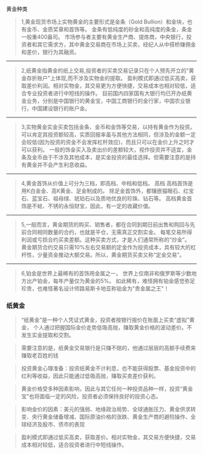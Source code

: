 黄金种类

>1,黄金现货市场上实物黄金的主要形式是金条（Gold Bullion）和金块，也有金币、金质奖章和首饰等。
金条有低纯度的砂金和高纯度的条金，条金一般重400盎司。
市场参与者主要有黄金生产商、提炼商，中央银行，投资者和其它需求方，其中黄金交易商在市场上买卖，经纪人从中搭桥赚佣金和差价，银行为其融资。

--------------------------------------------------------

>2,纸黄金指黄金的纸上交易,投资者的买卖交易记录只在个人预先开立的"黄金存折账户"上体现,而不涉及实物金的提取。
盈利模式即通过低买高卖，获取差价利润。相对实物金，其交易更为方便快捷，交易成本也相对较低，适合专业投资者进行中短线的操作。
目前国内四家国有大银行均已开办纸黄金业务，分别是中国银行的黄金宝，中国工商银行的金行家，中国农业银行，中国建设银行的账户金。

--------------------------------------------

>3,实物黄金实金买卖包括金条、金币和金饰等交易，以持有黄金作为投资。
可以肯定其投资额较高，实质回报率虽与其他方法相同，但涉及的金额一定会较低(因为投资的资金不会发挥杠杆效应)，而且只可以在金价上升之时才可以获利。
一般的饰金买入及卖出价的差额较大，视作投资并不适宜，金条及金币由于不涉及其他成本，是实金投资的最佳选择。但需要注意的是持有黄金并不会产生利息收益。

---------------------------------------------
>4,黄金首饰从价值上可分为三档，即高档、中档和低档。 高档 高档首饰是用K白金金、高K黄金、足金制成的。
除足金首饰外，都镶嵌猫眼石、红宝石、蓝宝石、祖母绿、琥珀石以及质地优良的珍珠、钻石等。
高档黄金首饰是不蛀、不锈的永恒财宝，因此，有一定的收藏价值。

--------------------------------------------------------
>5,一般而言，黄金期货的购买、销售者，都在合同到期日前出售和购回与先前合同相同数量的合约，也就是平仓，无需真正交割实金。
每笔交易所得利润或亏损合约买卖差额。这种买卖方式，才是人们通常所称的“炒金”。
黄金期货合约交易只需10%左右交易额的定金作为投资成本，具有较大的杠杆性，少量资金推动大额交易。所以，黄金期货买卖又称“定金交易”。

-----------------------------------------------------------------
>6,铂金是世界上最稀有的首饰用金属之一。
世界上仅南非和俄罗斯等少数地方出产铂金，每年产量仅为黄金的5%。
如此稀有，难怪拥有铂金感觉弥足珍贵，也难怪著名设计师路易斯卡地亚称铂金为"贵金属之王"！



### 纸黄金
>“纸黄金”是一种个人凭证式黄金，投资者按银行报价在账面上买卖“虚拟”黄金，
个人通过把握国际金价走势低吸高抛，赚取黄金价格的波动差价。不发生实金提取和交割。

>需要注意的是，纸黄金交易银行是只赚不赔的，他通过层层的高额手续费来赚取老百姓的钱

>投资黄金心理准备：投资纸黄金不计利息，也不能获得股票、基金投资中的红利等收益，因此只能通过低吸高抛，赚取买卖差价获利。

>黄金价格受多种因素影响，因此与其它任何一种投资品种一样，投资“黄金宝”也将面临一定的风险，投资者必须保持良好的投资心态。

>影响金价的因素：美元的强弱、地缘政治局势、全球通胀压力、黄金供求转变、央行黄金储备增减、国际原油价格的涨跌、黄金生产商的避险操作、全球经济及股市、债市的表现

>盈利模式即通过低买高卖，获取差价。相对实物金，其交易方便快捷，交易成本相对较低，适合投资者进行中短线操作。
